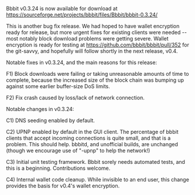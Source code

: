 Bbbit v0.3.24 is now available for download at
https://sourceforge.net/projects/bbbit/files/Bbbit/bbbit-0.3.24/

This is another bug fix release.  We had hoped to have wallet encryption ready for release, but more urgent fixes for existing clients were needed -- most notably block download problems were getting severe.  Wallet encryption is ready for testing at https://github.com/bbbit/bbbit/pull/352 for the git-savvy, and hopefully will follow shortly in the next release, v0.4.

Notable fixes in v0.3.24, and the main reasons for this release:

F1) Block downloads were failing or taking unreasonable amounts of time to complete, because the increased size of the block chain was bumping up against some earlier buffer-size DoS limits.

F2) Fix crash caused by loss/lack of network connection.

Notable changes in v0.3.24:

C1) DNS seeding enabled by default.

C2) UPNP enabled by default in the GUI client.  The percentage of bbbit clients that accept incoming connections is quite small, and that is a problem.  This should help.  bbbitd, and unofficial builds, are unchanged (though we encourage use of "-upnp" to help the network!)

C3) Initial unit testing framework.  Bbbit sorely needs automated tests, and this is a beginning.  Contributions welcome.

C4) Internal wallet code cleanup.  While invisible to an end user, this change provides the basis for v0.4's wallet encryption.
